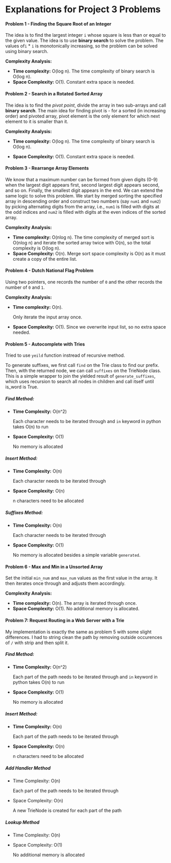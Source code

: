 # Explanations for Project 3 Problems

#### Problem 1 - Finding the Square Root of an Integer

The idea is to find the largest integer `i​` whose square is less than or equal to the given value. The idea is to use **binary search** to solve the problem. The values of ​`i` * `i​` is monotonically increasing, so the problem can be solved using binary search.

**Complexity Analysis:**

- **Time complexity:** O(log n).
  The time complexity of binary search is O(log n).
- **Space Complexity:** O(1).
  Constant extra space is needed.



#### Problem 2 - Search in a Rotated Sorted Array

The idea is to find the *pivot point*, divide the array in two sub-arrays and call **binary search**.
The main idea for finding pivot is - for a sorted (in increasing order) and pivoted array, pivot element is the only element for which next element to it is smaller than it.

**Complexity Analysis:**

- **Time complexity:** O(log n).
  The time complexity of binary search is O(log n).

- **Space Complexity:** O(1).
  Constant extra space is needed.

  

#### Problem 3 - Rearrange Array Elements

We know that a maximum number can be formed from given digits (0-9) when the largest digit appears first, second largest digit appears second, and so on. Finally, the smallest digit appears in the end. We can extend the same logic to solve this problem. We start by merged sorting the specified array in descending order and construct two numbers (say `num1` and `num2`) by picking alternating digits from the array, i.e., `num1` is filled with digits at the odd indices and `num2` is filled with digits at the even indices of the sorted array. 

**Complexity Analysis:**

- **Time complexity:** O(nlog n).
  The time complexity of merged sort is O(nlog n) and iterate the sorted array twice with O(n), so the total complexity is O(log n).
- **Space Complexity:** O(n).
  Merge sort space complexity is O(n) as it must create a copy of the entire list.



#### Problem 4 - Dutch National Flag Problem

Using two pointers, one records the number of `0`  and the other records the number of `0` and `1`.

**Complexity Analysis:**

- **Time complexity:** O(n).

  Only iterate the input array once. 

- **Space Complexity:** O(1).
  Since we overwrite input list, so no extra space needed. 



#### Problem 5 - Autocomplete with Tries

Tried to use `yeild` function instread of recursive method. 

To generate suffixes, we first call `find` on the Trie class to find our prefix. Then, with the returned node, we can call `suffixes` on the TrieNode class. This is a simple wrapper to join the yielded result of `generate_suffixes`, which uses recursion to search all nodes in children and call itself until is_word is True.

##### Find Method:

+ **Time Complexity:** O(n^2)

  Each character needs to be iterated through and `in` keyword in python takes O(n) to run

+ **Space Complexity:** O(1)

  No memory is allocated

##### Insert Method:

+ **Time Complexity:** O(n)

  Each character needs to be iterated through

+ **Space Complexity:** O(n)

  n characters need to be allocated

##### Suffixes Method:

+ **Time Complexity:** O(n)

  Each character needs to be iterated through

+ **Space Complexity:** O(1)

  No memory is allocated besides a simple variable `generated`. 



#### Problem 6 - Max and Min in a Unsorted Array

Set the initial `min_num` and `max_num` values as the first value in the array. It then iterates once through and adjusts them accordingly.

**Complexity Analysis:**

- **Time complexity:** O(n).
  The array is iterated through once.
- **Space Complexity:** O(1).
  No additional memory is allocated.



#### Problem 7: Request Routing in a Web Server with a Trie

My implementation is exactly the same as problem 5 with some slight differences. I had to string clean the path by removing outside occurences of `/` with strip and then split it.



##### Find Method:

+ **Time Complexity:** O(n^2) 

  Each part of the path needs to be iterated through and `in` keyword in python takes O(n) to run

+ **Space Complexity:** O(1)

  No memory is allocated

##### Insert Method:

+ **Time Complexity:** O(n)

  Each part of the path needs to be iterated through

+ **Space Complexity:** O(n)

  n characters need to be allocated

##### Add Handler Method

+ Time Complexity: O(n) 

  Each part of the path needs to be iterated through

+ Space Complexity: O(n) 

  A new TrieNode is created for each part of the path

##### Lookup Method

+ Time Complexity: O(n)

+ Space Complexity: O(1)

  No additional memory is allocated



